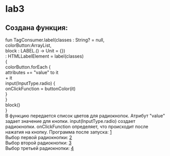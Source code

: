 # lab3
## Создана функция:
fun TagConsumer<HTMLElement>.label(classes : String? = null,<br>
                                   colorButton:ArrayList<String>,<br>
                                   block : LABEL.() -> Unit = {})<br>
        : HTMLLabelElement = label(classes)<br>
{<br>
    colorButton.forEach {<br>
        attributes += "value" to it<br>
        + it<br>
        input(InputType.radio) {<br>
            onClickFunction = buttonColor(it)<br>
        }<br>
    }<br>
    block()<br>
}<br>
В функцию передается список цветов для радиокнопок. Атрибут "value" задает значение для кнопки. input(InputType.radio) создает радиокнопки. onClickFunction определяет, что происходит после нажатия на кнопку.
Программа после запуска: [1](/screen/Запуск.PNG)<br>
Выбор первой радиокнопки:  [2](/screen/радиокнопка1.PNG)<br>
Выбор второй радиокнопки:  [3](/screen/радиокнопка2.PNG)<br>
Выбор третьей радиокнопки:  [4](/screen/радиокнопка3.PNG)<br>
